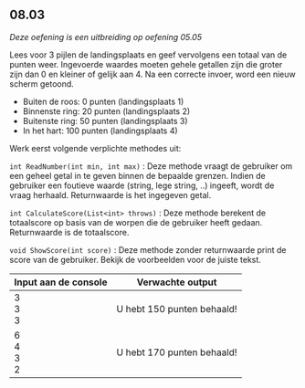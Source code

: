 ## 08.03
*Deze oefening is een uitbreiding op oefening 05.05*

Lees voor 3 pijlen de landingsplaats en geef vervolgens een totaal van de punten weer. Ingevoerde waardes moeten gehele getallen zijn die groter zijn dan 0 en kleiner of gelijk aan 4. Na een correcte invoer, word een nieuw scherm getoond.

- Buiten de roos: 0 punten (landingsplaats 1) 
- Binnenste ring: 20 punten (landingsplaats 2) 
- Buitenste ring: 50 punten (landingsplaats 3) 
- In het hart: 100 punten (landingsplaats 4)

Werk eerst volgende verplichte methodes uit:

`int ReadNumber(int min, int max)`
: Deze methode vraagt de gebruiker om een geheel getal in te geven binnen de bepaalde grenzen. Indien de gebruiker een foutieve waarde (string, lege string, ..) ingeeft, wordt de vraag herhaald. Returnwaarde is het ingegeven getal.

`int CalculateScore(List<int> throws)`
: Deze methode berekent de totaalscore op basis van de worpen die de gebruiker heeft gedaan. Returnwaarde is de totaalscore.

`void ShowScore(int score)`
: Deze methode zonder returnwaarde print de score van de gebruiker. Bekijk de voorbeelden voor de juiste tekst.

| Input aan de console | Verwachte output |
|----------------------|------------------|
| 3<br>3<br>3 | U hebt 150 punten behaald! |
| 6<br>4<br>3<br>2 | U hebt 170 punten behaald! |